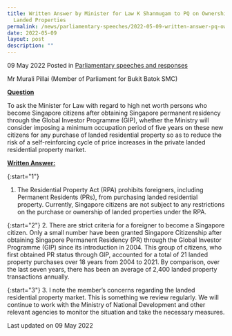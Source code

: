 ```yaml
---
title: Written Answer by Minister for Law K Shanmugam to PQ on Ownership of
  Landed Properties
permalink: /news/parliamentary-speeches/2022-05-09-written-answer-pq-ownership-landed-properties/
date: 2022-05-09
layout: post
description: ""
---
```


09 May 2022 Posted in [Parliamentary speeches and responses](/news/parliamentary-speeches)

Mr Murali Pillai (Member of Parliament for Bukit Batok SMC) 
  
**<b><u>Question</u></b>**  

To ask the Minister for Law with regard to high net worth persons who become Singapore citizens after obtaining Singapore permanent residency through the Global Investor Programme (GIP), whether the Ministry will consider imposing a minimum occupation period of five years on these new citizens for any purchase of landed residential property so as to reduce the risk of a self-reinforcing cycle of price increases in the private landed residential property market. 

**<b><u>Written Answer:</u></b>**  
 
{:start="1"}
1. The Residential Property Act (RPA) prohibits foreigners, including Permanent Residents (PRs), from purchasing landed residential property. Currently, Singapore citizens are not subject to any restrictions on the purchase or ownership of landed properties under the RPA.

{:start="2"}
2. There are strict criteria for a foreigner to become a Singapore citizen. Only a small number have been granted Singapore Citizenship after obtaining Singapore Permanent Residency (PR) through the Global Investor Programme (GIP) since its introduction in 2004. This group of citizens, who first obtained PR status through GIP, accounted for a total of 21 landed property purchases over 18 years from 2004 to 2021. By comparison, over the last seven years, there has been an average of 2,400 landed property transactions annually.

{:start="3"}
3. I note the member’s concerns regarding the landed residential property market. This is something we review regularly. We will continue to work with the Ministry of National Development and other relevant agencies to monitor the situation and take the necessary measures.

<p class="right-side-updated">Last updated on 09 May 2022</p>